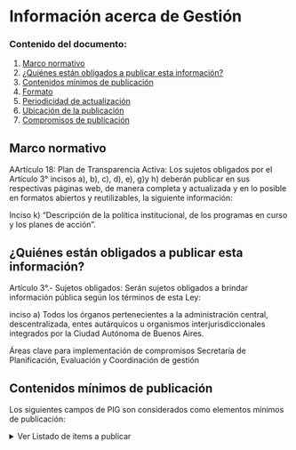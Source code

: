 <h1> Información acerca de Gestión</h2> 
<h3>  Contenido del documento: </h3> 
<ol>
 <li><a href="#marco">Marco normativo</a></li>
 <li><a href="#obligados">¿Quiénes están obligados a publicar esta información?</a></li>
 <li><a href="#contenidos">Contenidos mínimos de publicación</a></li>
 <li><a href="#formato">Formato</a></li>
 <li><a href="#perio">Periodicidad de actualización</a></li>
 <li><a href="#ubicacion">Ubicación de la publicación</a></li>
 <li><a href="#compromisos">Compromisos de publicación</a></li>
 
 
</ol>
 
<h2 id="marco">Marco normativo</h2>  
<p>
AArtículo 18: Plan de Transparencia Activa: Los sujetos obligados por el Artículo 3° incisos a), b), c), d), e), g)y h) deberán publicar en sus respectivas páginas web, de manera completa y actualizada y en lo posible en formatos abiertos y reutilizables, la siguiente información:

Inciso k) “Descripción de la política institucional, de los programas en curso y los planes de acción”.



</p>
<h2 id="obligados"> ¿Quiénes están obligados a publicar esta información?</h2> 
<p>
Artículo 3°.- Sujetos obligados: Serán sujetos obligados a brindar información pública según los términos de esta Ley:

inciso a) Todos los órganos pertenecientes a la administración central, descentralizada, entes autárquicos u organismos interjurisdiccionales integrados por la Ciudad Autónoma de Buenos Aires.


</p>

<p>Áreas clave para implementación de compromisos
Secretaría de Planificación,  Evaluación y Coordinación de gestión 

</p>

<h2 id="contenidos"> Contenidos mínimos de publicación </h2> 
<p>Los siguientes campos de PIG son considerados como elementos mínimos de publicación:
</p>
<details><summary> Ver Listado de ítems a publicar </summary>
<p>
<ul>

<li>Jurisdicción</li>

<li>ID proyecto</li>

<li>Nombre de Proyecto</li>

<li>Objetivo estratégico</li>

<li>Objetivo operativo</li>

<li>Descripción de Proyecto</li>

<li>Responsable</li>

<li>Área</li>

<li>Organismos corresponsables</li>

<li>Tipo de proyecto</li>

<li>Meta</li>

<li>Unidad de la Meta</li>

<li>Presupuesto aprobado total</li>

<li>Última fecha inicio</li>

<li>Última fecha fin</li>

<li>Segmento de la población</li>

</ul>
</p>


<h2 id="formato"> Formato </h2>
<p>
Formato CSV o XML

</p>
<h2 id="perio"> Periodicidad de actualización</h2>
<p>Mensual</p>

<h4>¡Atención! La publicación de este tipo de información no tiene excepción, dado que no contiene datos personales sensibles, confidenciales o protegidos por la normativa vigente.
</h4>
 

<h2 id="ubicacion"> Ubicación de la publicación</h2>
<p>
<a href="https://data.buenosaires.gob.ar/">https://data.buenosaires.gob.ar/ </a>
 </br>

</p>

<h2 id="compromisos">  Compromisos de publicación</h2>

<!-- | Compromiso | Fecha de cumplimiento |
| --- | --- |
| Listado | |
| Pliego | |
| Tipo de contratación | |
| Certificados de aptitud ambiental | |
| Incorporar AUSA, IVC | |
-->
